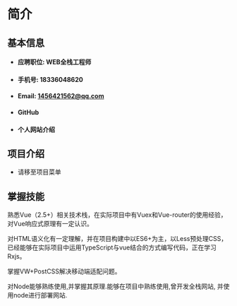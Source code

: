 # 简介
## 基本信息
- #### 应聘职位: WEB全栈工程师
- #### 手机号: 18336048620
- #### Email: 1456421562@qq.com
- #### GitHub 
- #### 个人网站介绍
## 项目介绍
- 请移至项目菜单
## 掌握技能

熟悉Vue（2.5+）相关技术栈，在实际项目中有Vuex和Vue-router的使用经验，对Vue响应式原理有一定认识。

对HTML语义化有一定理解，并在项目构建中以ES6+为主，以Less预处理CSS，已经能够在实际项目中运用TypeScript与vue结合的方式编写代码，正在学习Rxjs。

掌握VW+PostCSS解决移动端适配问题。

对Node能够熟练使用,并掌握其原理.能够在项目中熟练使用,曾开发全栈网站, 并使用node进行部署网站.

